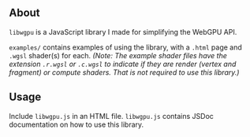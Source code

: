 ## About
`libwgpu` is a JavaScript library I made for simplifying the WebGPU API.

`examples/` contains examples of using the library, with a `.html` page and `.wgsl` shader(s) for each. *(Note: The example shader files have the extension `.r.wgsl` or `.c.wgsl` to indicate if they are render (vertex and fragment) or compute shaders. That is not required to use this library.)*

## Usage
Include `libwgpu.js` in an HTML file.
`libwgpu.js` contains JSDoc documentation on how to use this library.
